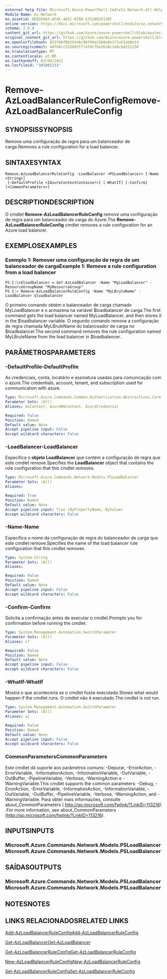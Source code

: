 ```yaml
---
external help file: Microsoft.Azure.PowerShell.Cmdlets.Network.dll-Help.xml
Module Name: Az.Network
ms.assetid: DEBD58A3-AFAF-485C-8708-53228625138F
online version: https://docs.microsoft.com/powershell/module/az.network/remove-azloadbalancerruleconfig
schema: 2.0.0
content_git_url: https://github.com/Azure/azure-powershell/blob/master/src/Network/Network/help/Remove-AzLoadBalancerRuleConfig.md
original_content_git_url: https://github.com/Azure/azure-powershell/blob/master/src/Network/Network/help/Remove-AzLoadBalancerRuleConfig.md
ms.openlocfilehash: 053f86f0b29346c98f60a3160a8e1f2a51ab0e14
ms.sourcegitcommit: 4dfb0cc533b83f77afdcfbe2618c1e6c8d221330
ms.translationtype: MT
ms.contentlocale: pt-BR
ms.lasthandoff: 03/04/2021
ms.locfileid: "101891131"
---
```

# <span data-ttu-id="d1677-101">Remove-AzLoadBalancerRuleConfig</span><span class="sxs-lookup"><span data-stu-id="d1677-101">Remove-AzLoadBalancerRuleConfig</span></span>

## <span data-ttu-id="d1677-102">SYNOPSIS</span><span class="sxs-lookup"><span data-stu-id="d1677-102">SYNOPSIS</span></span>
<span data-ttu-id="d1677-103">Remove uma configuração de regra para um balanceador de carga.</span><span class="sxs-lookup"><span data-stu-id="d1677-103">Removes a rule configuration for a load balancer.</span></span>

## <span data-ttu-id="d1677-104">SINTAXE</span><span class="sxs-lookup"><span data-stu-id="d1677-104">SYNTAX</span></span>

```
Remove-AzLoadBalancerRuleConfig -LoadBalancer <PSLoadBalancer> [-Name <String>]
 [-DefaultProfile <IAzureContextContainer>] [-WhatIf] [-Confirm] [<CommonParameters>]
```

## <span data-ttu-id="d1677-105">DESCRIPTION</span><span class="sxs-lookup"><span data-stu-id="d1677-105">DESCRIPTION</span></span>
<span data-ttu-id="d1677-106">O cmdlet **Remove-AzLoadBalancerRuleConfig** remove uma configuração de regra para um balanceador de carga do Azure.</span><span class="sxs-lookup"><span data-stu-id="d1677-106">The **Remove-AzLoadBalancerRuleConfig** cmdlet removes a rule configuration for an Azure load balancer.</span></span>

## <span data-ttu-id="d1677-107">EXEMPLOS</span><span class="sxs-lookup"><span data-stu-id="d1677-107">EXAMPLES</span></span>

### <span data-ttu-id="d1677-108">Exemplo 1: Remover uma configuração de regra de um balanceador de carga</span><span class="sxs-lookup"><span data-stu-id="d1677-108">Example 1: Remove a rule configuration from a load balancer</span></span>
```
PS C:\>$loadbalancer = Get-AzLoadBalancer -Name "MyLoadBalancer" -ResourceGroupName "MyResourceGroup"
PS C:> Remove-AzLoadBalancerRuleConfig -Name "MyLBruleName" -LoadBalancer $loadbalancer
```

<span data-ttu-id="d1677-109">O primeiro comando obtém o balanceador de carga chamado MyLoadBalancer e o armazena na variável $loadbalancer de carga.</span><span class="sxs-lookup"><span data-stu-id="d1677-109">The first command gets the load balancer named MyLoadBalancer, and then stores it in the $loadbalancer variable.</span></span>
<span data-ttu-id="d1677-110">O segundo comando remove a configuração de regra chamada MyLBruleName do balanceador de carga no $loadbalancer.</span><span class="sxs-lookup"><span data-stu-id="d1677-110">The second command removes the rule configuration named MyLBruleName from the load balancer in $loadbalancer.</span></span>

## <span data-ttu-id="d1677-111">PARÂMETROS</span><span class="sxs-lookup"><span data-stu-id="d1677-111">PARAMETERS</span></span>

### <span data-ttu-id="d1677-112">-DefaultProfile</span><span class="sxs-lookup"><span data-stu-id="d1677-112">-DefaultProfile</span></span>
<span data-ttu-id="d1677-113">As credenciais, conta, locatário e assinatura usadas para comunicação com o azure.</span><span class="sxs-lookup"><span data-stu-id="d1677-113">The credentials, account, tenant, and subscription used for communication with azure.</span></span>

```yaml
Type: Microsoft.Azure.Commands.Common.Authentication.Abstractions.Core.IAzureContextContainer
Parameter Sets: (All)
Aliases: AzContext, AzureRmContext, AzureCredential

Required: False
Position: Named
Default value: None
Accept pipeline input: False
Accept wildcard characters: False
```

### <span data-ttu-id="d1677-114">-LoadBalancer</span><span class="sxs-lookup"><span data-stu-id="d1677-114">-LoadBalancer</span></span>
<span data-ttu-id="d1677-115">Especifica o **objeto LoadBalancer** que contém a configuração de regra que este cmdlet remove.</span><span class="sxs-lookup"><span data-stu-id="d1677-115">Specifies the **LoadBalancer** object that contains the rule configuration that this cmdlet removes.</span></span>

```yaml
Type: Microsoft.Azure.Commands.Network.Models.PSLoadBalancer
Parameter Sets: (All)
Aliases:

Required: True
Position: Named
Default value: None
Accept pipeline input: True (ByPropertyName, ByValue)
Accept wildcard characters: False
```

### <span data-ttu-id="d1677-116">-Name</span><span class="sxs-lookup"><span data-stu-id="d1677-116">-Name</span></span>
<span data-ttu-id="d1677-117">Especifica o nome da configuração de regra do balanceador de carga que este cmdlet remove.</span><span class="sxs-lookup"><span data-stu-id="d1677-117">Specifies the name of the load balancer rule configuration that this cmdlet removes.</span></span>

```yaml
Type: System.String
Parameter Sets: (All)
Aliases:

Required: False
Position: Named
Default value: None
Accept pipeline input: False
Accept wildcard characters: False
```

### <span data-ttu-id="d1677-118">-Confirm</span><span class="sxs-lookup"><span data-stu-id="d1677-118">-Confirm</span></span>
<span data-ttu-id="d1677-119">Solicita a confirmação antes de executar o cmdlet.</span><span class="sxs-lookup"><span data-stu-id="d1677-119">Prompts you for confirmation before running the cmdlet.</span></span>

```yaml
Type: System.Management.Automation.SwitchParameter
Parameter Sets: (All)
Aliases: cf

Required: False
Position: Named
Default value: None
Accept pipeline input: False
Accept wildcard characters: False
```

### <span data-ttu-id="d1677-120">-WhatIf</span><span class="sxs-lookup"><span data-stu-id="d1677-120">-WhatIf</span></span>
<span data-ttu-id="d1677-121">Mostra o que aconteceria se o cmdlet fosse executado.</span><span class="sxs-lookup"><span data-stu-id="d1677-121">Shows what would happen if the cmdlet runs.</span></span> <span data-ttu-id="d1677-122">O cmdlet não é executado.</span><span class="sxs-lookup"><span data-stu-id="d1677-122">The cmdlet is not run.</span></span>

```yaml
Type: System.Management.Automation.SwitchParameter
Parameter Sets: (All)
Aliases: wi

Required: False
Position: Named
Default value: None
Accept pipeline input: False
Accept wildcard characters: False
```

### <span data-ttu-id="d1677-123">CommonParameters</span><span class="sxs-lookup"><span data-stu-id="d1677-123">CommonParameters</span></span>
<span data-ttu-id="d1677-124">Este cmdlet dá suporte aos parâmetros comuns: -Depurar, -ErrorAction, -ErrorVariable, -InformationAction, -InformationVariable, -OutVariable, -OutBuffer, -PipelineVariable, -Verbose, -WarningAction e -WarningVariable.</span><span class="sxs-lookup"><span data-stu-id="d1677-124">This cmdlet supports the common parameters: -Debug, -ErrorAction, -ErrorVariable, -InformationAction, -InformationVariable, -OutVariable, -OutBuffer, -PipelineVariable, -Verbose, -WarningAction, and -WarningVariable.</span></span> <span data-ttu-id="d1677-125">Para obter mais informações, consulte about_CommonParameters ( http://go.microsoft.com/fwlink/?LinkID=113216) .</span><span class="sxs-lookup"><span data-stu-id="d1677-125">For more information, see about_CommonParameters (http://go.microsoft.com/fwlink/?LinkID=113216).</span></span>

## <span data-ttu-id="d1677-126">INPUTS</span><span class="sxs-lookup"><span data-stu-id="d1677-126">INPUTS</span></span>

### <span data-ttu-id="d1677-127">Microsoft.Azure.Commands.Network.Models.PSLoadBalancer</span><span class="sxs-lookup"><span data-stu-id="d1677-127">Microsoft.Azure.Commands.Network.Models.PSLoadBalancer</span></span>

## <span data-ttu-id="d1677-128">SAÍDAS</span><span class="sxs-lookup"><span data-stu-id="d1677-128">OUTPUTS</span></span>

### <span data-ttu-id="d1677-129">Microsoft.Azure.Commands.Network.Models.PSLoadBalancer</span><span class="sxs-lookup"><span data-stu-id="d1677-129">Microsoft.Azure.Commands.Network.Models.PSLoadBalancer</span></span>

## <span data-ttu-id="d1677-130">NOTES</span><span class="sxs-lookup"><span data-stu-id="d1677-130">NOTES</span></span>

## <span data-ttu-id="d1677-131">LINKS RELACIONADOS</span><span class="sxs-lookup"><span data-stu-id="d1677-131">RELATED LINKS</span></span>

[<span data-ttu-id="d1677-132">Add-AzLoadBalancerRuleConfig</span><span class="sxs-lookup"><span data-stu-id="d1677-132">Add-AzLoadBalancerRuleConfig</span></span>](./Add-AzLoadBalancerRuleConfig.md)

[<span data-ttu-id="d1677-133">Get-AzLoadBalancer</span><span class="sxs-lookup"><span data-stu-id="d1677-133">Get-AzLoadBalancer</span></span>](./Get-AzLoadBalancer.md)

[<span data-ttu-id="d1677-134">Get-AzLoadBalancerRuleConfig</span><span class="sxs-lookup"><span data-stu-id="d1677-134">Get-AzLoadBalancerRuleConfig</span></span>](./Get-AzLoadBalancerRuleConfig.md)

[<span data-ttu-id="d1677-135">New-AzLoadBalancerRuleConfig</span><span class="sxs-lookup"><span data-stu-id="d1677-135">New-AzLoadBalancerRuleConfig</span></span>](./New-AzLoadBalancerRuleConfig.md)

[<span data-ttu-id="d1677-136">Set-AzLoadBalancerRuleConfig</span><span class="sxs-lookup"><span data-stu-id="d1677-136">Set-AzLoadBalancerRuleConfig</span></span>](./Set-AzLoadBalancerRuleConfig.md)


